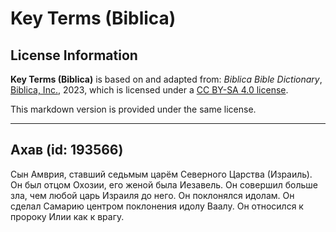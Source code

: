 # Key Terms (Biblica)

## License Information

**Key Terms (Biblica)** is based on and adapted from: _Biblica Bible Dictionary_, [Biblica, Inc.](https://www.biblica.com/), 2023, which is licensed under a [CC BY-SA 4.0 license](https://creativecommons.org/licenses/by-sa/4.0/legalcode.en).

This markdown version is provided under the same license.



--------------------------------

## Ахав (id: 193566)

Сын Амврия, ставший седьмым царём Северного Царства (Израиль). Он был отцом Охозии, его женой была Иезавель. Он совершил больше зла, чем любой царь Израиля до него. Он поклонялся идолам. Он сделал Самарию центром поклонения идолу Ваалу. Он относился к пророку Илии как к врагу.


